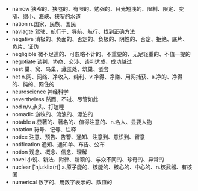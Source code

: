 - narrow 狭窄的、狭隘的、有限的、勉强的、目光短浅的、限制、限定、变窄、缩小、海峡、狭窄的水道
- nation n.国家、民族、国民
- naviagte 驾驶、航行于、导航、航行、找到正确方法
- negative 消极的、负面的、否定的、负极的、阴性的、否定、拒绝、底片、负片、证伪
- negligible 微不足道的、可忽略不计的、不重要的、无足轻重的、不值一提的
- negotiate 谈判、协商、交涉、谈判达成、成功越过
- nest 巢、窝、鸟巢、藏匿处、筑巢、嵌套
- net n.网、网络、净收入、纯利、v.净得、净赚、用网捕获、a.净的、净得的、纯的、网住的
- neuroscience 神经科学
- nevertheless 然而、不过、尽管如此
- nod n/v.点头、打瞌睡
- nomadic 游牧的、流浪的、漂泊的
- notable a.显著的、著名的、值得注意的、n.名人、显要人物
- notation 符号、记号、注释
- notice 注意、预告、告警、通知、注意到、意识到、留意
- notification 通知、通知单、布告、公布
- notion 观念、概念、信念、理解
- novel 小说、新法、附律、新颖的、与众不同的、珍奇的、异常的
- nuclear [ˈnjuːkliə(r)] a.原子能的、核能的、核心的、中心的、n.核武器、有核国
- numerical 数字的、用数字表示的、数值的